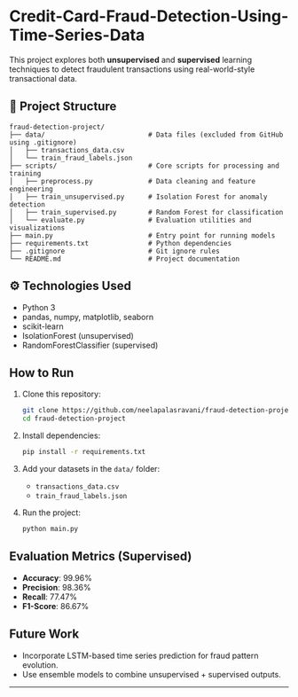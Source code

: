 # Credit-Card-Fraud-Detection-Using-Time-Series-Data

This project explores both **unsupervised** and **supervised** learning techniques to detect fraudulent transactions using real-world-style transactional data.

## 📁 Project Structure

```
fraud-detection-project/
├── data/                          # Data files (excluded from GitHub using .gitignore)
│   ├── transactions_data.csv
│   └── train_fraud_labels.json
├── scripts/                       # Core scripts for processing and training
│   ├── preprocess.py              # Data cleaning and feature engineering
│   ├── train_unsupervised.py      # Isolation Forest for anomaly detection
│   ├── train_supervised.py        # Random Forest for classification
│   └── evaluate.py                # Evaluation utilities and visualizations
├── main.py                        # Entry point for running models
├── requirements.txt               # Python dependencies
├── .gitignore                     # Git ignore rules
└── README.md                      # Project documentation
```

## ⚙ Technologies Used

- Python 3
- pandas, numpy, matplotlib, seaborn
- scikit-learn
- IsolationForest (unsupervised)
- RandomForestClassifier (supervised)

## How to Run

1. Clone this repository:
   ```bash
   git clone https://github.com/neelapalasravani/fraud-detection-project.git
   cd fraud-detection-project
   ```

2. Install dependencies:
   ```bash
   pip install -r requirements.txt
   ```

3. Add your datasets in the `data/` folder:
   - `transactions_data.csv`
   - `train_fraud_labels.json`

4. Run the project:
   ```bash
   python main.py
   ```

##  Evaluation Metrics (Supervised)

- **Accuracy**: 99.96%
- **Precision**: 98.36%
- **Recall**: 77.47%
- **F1-Score**: 86.67%

##  Future Work

- Incorporate LSTM-based time series prediction for fraud pattern evolution.
- Use ensemble models to combine unsupervised + supervised outputs.

---


